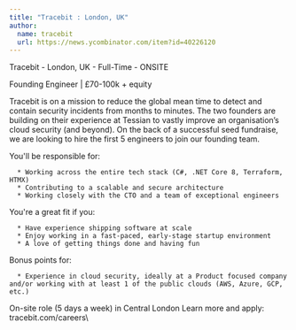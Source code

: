 ```yaml
---
title: "Tracebit : London, UK"
author:
  name: tracebit
  url: https://news.ycombinator.com/item?id=40226120
---
```

Tracebit - London, UK - Full-Time - ONSITE

Founding Engineer | £70-100k + equity

Tracebit is on a mission to reduce the global mean time to detect and contain security incidents from months to minutes. 
The two founders are building on their experience at Tessian to vastly improve an organisation’s cloud security (and beyond). On the back of a successful seed fundraise, we are looking to hire the first 5 engineers to join our founding team.

You&#x27;ll be responsible for:

<pre><code>  * Working across the entire tech stack (C#, .NET Core 8, Terraform, HTMX)
  * Contributing to a scalable and secure architecture
  * Working closely with the CTO and a team of exceptional engineers
</code></pre>
You&#x27;re a great fit if you:

<pre><code>  * Have experience shipping software at scale
  * Enjoy working in a fast-paced, early-stage startup environment
  * A love of getting things done and having fun
</code></pre>
Bonus points for:

<pre><code>  * Experience in cloud security, ideally at a Product focused company and&#x2F;or working with at least 1 of the public clouds (AWS, Azure, GCP, etc.)
</code></pre>
On-site role (5 days a week) in Central London
Learn more and apply: tracebit.com&#x2F;careers\
